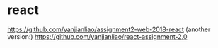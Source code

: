 # react
https://github.com/yanjianliao/assignment2-web-2018-react
(another version:)
https://github.com/yanjianliao/react-assignment-2.0
